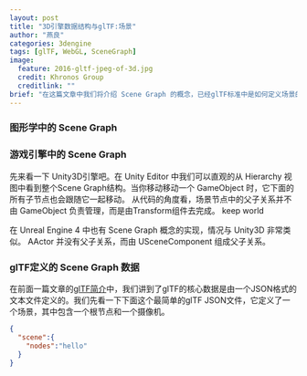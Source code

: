 ```yaml
---
layout: post
title: "3D引擎数据结构与glTF:场景"
author: "燕良"
categories: 3dengine
tags: [glTF, WebGL, SceneGraph]
image:
  feature: 2016-gltf-jpeg-of-3d.jpg
  credit: Khronos Group
  creditlink: ""
brief: "在这篇文章中我们将介绍 Scene Graph 的概念，已经glTF标准中是如何定义场景的。"
---
```


### 图形学中的 Scene Graph

### 游戏引擎中的 Scene Graph

先来看一下 Unity3D引擎吧。在 Unity Editor 中我们可以直观的从 Hierarchy 视图中看到整个Scene Graph结构。当你移动移动一个 GameObject 时，它下面的所有子节点也会跟随它一起移动。  从代码的角度看，场景节点中的父子关系并不由 GameObject 负责管理，而是由Transform组件去完成。
keep world

在 Unreal Engine 4 中也有 Scene Graph 概念的实现，情况与 Unity3D 非常类似。 AActor 并没有父子关系，而由 USceneComponent 组成父子关系。  

### glTF定义的 Scene Graph 数据

在前面一篇文章的[glTF简介](./gltf-intro.md)中，我们讲到了glTF的核心数据是由一个JSON格式的文本文件定义的。我们先看一下下面这个最简单的glTF JSON文件，它定义了一个场景，其中包含一个根节点和一个摄像机。
``` json
{
  "scene":{
    "nodes":"hello"
  }
}
```